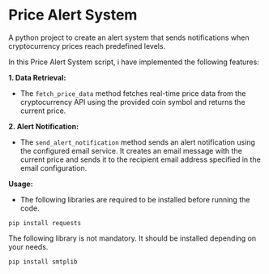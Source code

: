 # Price Alert System
A python project to create an alert system that sends notifications when cryptocurrency prices reach predefined levels.

In this Price Alert System script, i have implemented the following features:

__1. Data Retrieval:__

 - The ```fetch_price_data``` method fetches real-time price data from the cryptocurrency API using the provided coin symbol and returns the current price.
   
__2. Alert Notification:__

 - The ```send_alert_notification``` method sends an alert notification using the configured email service. It creates an email message with the current price and sends it to the recipient email address specified in the email configuration.
   
__Usage:__

 -  The following libraries are required to be installed before running the code.
   ```
   pip install requests
   ```

 The following library is not mandatory. It should be installed depending on your needs.
    
   ```
   pip install smtplib
   ```
